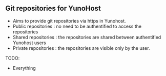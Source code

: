 Git repositories for YunoHost
----------------------

* Aims to provide git repositories via https in Yunohost.
* Public repositories : no need to be authentified to access the repositories
* Shared repositories : the repositories are shared between authentified Yunohost users
* Private repositories : the repositories are visible only by the user.

TODO:
* Everything
